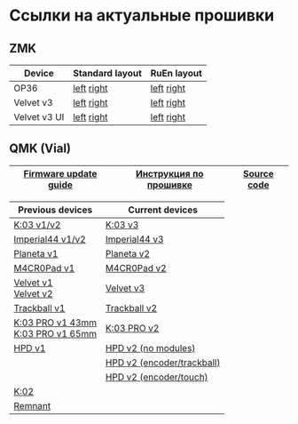 # Ссылки на актуальные прошивки

## ZMK

| Device       | Standard layout        | RuEn layout            |
| ------------ | ---------------------- | ---------------------- |
| OP36         | [left][50] [right][52] | [left][51] [right][52] |
| Velvet v3    | [left][60] [right][62] | [left][61] [right][62] |
| Velvet v3 UI | [left][70] [right][71] | [left][70] [right][72] |

[50]: https://github.com/ergohaven/ergohaven-zmk/releases/download/2025.06.26/op36_left-ergohaven-zmk.uf2
[51]: https://github.com/ergohaven/ergohaven-zmk/releases/download/2025.06.26/op36_left_ruen-ergohaven-zmk.uf2
[52]: https://github.com/ergohaven/ergohaven-zmk/releases/download/2025.06.26/op36_right-ergohaven-zmk.uf2

[60]: https://github.com/ergohaven/ergohaven-zmk/releases/download/2025.06.26/velvet_v3_left-ergohaven-zmk.uf2
[61]: https://github.com/ergohaven/ergohaven-zmk/releases/download/2025.06.26/velvet_v3_left_ruen-ergohaven-zmk.uf2
[62]: https://github.com/ergohaven/ergohaven-zmk/releases/download/2025.06.26/velvet_v3_right-ergohaven-zmk.uf2

[70]: https://github.com/ergohaven/ergohaven-zmk/releases/download/2025.06.26/velvet_v3_ui_left-ergohaven-zmk.uf2
[71]: https://github.com/ergohaven/ergohaven-zmk/releases/download/2025.06.26/velvet_v3_ui_right-ergohaven-zmk.uf2
[72]: https://github.com/ergohaven/ergohaven-zmk/releases/download/2025.06.26/velvet_v3_ui_right_ruen-ergohaven-zmk.uf2


## QMK (Vial)

| [Firmware update guide][01]  | [Инструкция по прошивке][02] | [Source code][03] |
| ---------------------------  | ---------------------------- | ----------------- |

[01]: https://ergohaven.xyz/docs
[02]: https://ru.ergohaven.xyz/docs
[03]: https://github.com/ergohaven/vial-qmk/tree/vial/keyboards/ergohaven

| Previous devices                                  | Current devices                  |
| ------------------------------------------------- | -------------------------------- |
| [K:03 v1/v2][05]                                  | [K:03 v3][19]                    |
| [Imperial44 v1/v2][06]                            | [Imperial44 v3][24]              |
| [Planeta v1][08]                                  | [Planeta v2][09]                 |
| [M4CR0Pad v1][10]                                 | [M4CR0Pad v2][11]                |
| [Velvet v1][13]</br>[Velvet v2][14]               | [Velvet v3][17]                  |
| [Trackball v1][15]                                | [Trackball v2][20]               |
| [K:03 PRO v1 43mm][16]</br>[K:03 PRO v1 65mm][18] | [K:03 PRO v2][25]                |
| [HPD v1][04]                                      | [HPD v2 (no modules)][21]        |
|                                                   | [HPD v2 (encoder/trackball)][22] |
|                                                   | [HPD v2 (encoder/touch)][23]     |
| [K:02][07]                                        |                                  |
| [Remnant][12]                                     |                                  |


[04]: https://github.com/ergohaven/vial-qmk/releases/download/3.8.5/3.8.5_hpd_v1.uf2
[05]: https://github.com/ergohaven/vial-qmk/releases/download/3.8.5/3.8.5_k03_v1_v2.uf2
[06]: https://github.com/ergohaven/vial-qmk/releases/download/3.8.5/3.8.5_imperial44_v1_v2.uf2
[07]: https://github.com/ergohaven/vial-qmk/releases/download/3.8.5/3.8.5_k02_v1.uf2
[08]: https://github.com/ergohaven/vial-qmk/releases/download/3.8.5/3.8.5_planeta_v1.uf2
[09]: https://github.com/ergohaven/vial-qmk/releases/download/3.8.5/3.8.5_planeta_v2.uf2
[10]: https://github.com/ergohaven/vial-qmk/releases/download/3.8.5/3.8.5_macropad_v1.uf2
[11]: https://github.com/ergohaven/vial-qmk/releases/download/3.8.5/3.8.5_macropad_v2.uf2
[12]: https://github.com/ergohaven/vial-qmk/releases/download/3.8.5/3.8.5_remnant_v1.uf2
[13]: https://github.com/ergohaven/vial-qmk/releases/download/3.8.5/3.8.5_velvet_v1.uf2
[14]: https://github.com/ergohaven/vial-qmk/releases/download/3.8.5/3.8.5_velvet_v2.uf2
[15]: https://github.com/ergohaven/vial-qmk/releases/download/3.8.5/3.8.5_trackball_v1.uf2
[16]: https://github.com/ergohaven/vial-qmk/releases/download/3.8.5/3.8.5_k03pro_43mm_v1.uf2
[17]: https://github.com/ergohaven/vial-qmk/releases/download/3.8.5/3.8.5_velvet_v3.uf2
[18]: https://github.com/ergohaven/vial-qmk/releases/download/3.8.5/3.8.5_k03pro_65mm_v1.uf2
[19]: https://github.com/ergohaven/vial-qmk/releases/download/3.8.5/3.8.5_k03_v3.uf2
[20]: https://github.com/ergohaven/vial-qmk/releases/download/3.8.5/3.8.5_trackball_v2.uf2
[21]: https://github.com/ergohaven/vial-qmk/releases/download/3.8.5/3.8.5_hpd_v2.uf2
[22]: https://github.com/ergohaven/vial-qmk/releases/download/3.8.5/3.8.5_hpd_v2_enc_ball.uf2
[23]: https://github.com/ergohaven/vial-qmk/releases/download/3.8.5/3.8.5_hpd_v2_enc_touch.uf2
[24]: https://github.com/ergohaven/vial-qmk/releases/download/3.8.5/3.8.5_imperial44_v3.uf2
[25]: https://github.com/ergohaven/vial-qmk/releases/download/3.8.5/3.8.5_k03pro_v2.uf2
